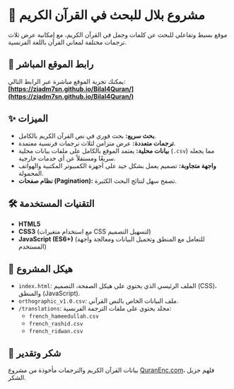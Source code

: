# 📖 مشروع بلال للبحث في القرآن الكريم

موقع بسيط وتفاعلي للبحث عن كلمات وجمل في القرآن الكريم، مع إمكانية عرض ثلاث ترجمات مختلفة لمعاني القرآن باللغة الفرنسية.

## 🚀 رابط الموقع المباشر

يمكنك تجربة الموقع مباشرة عبر الرابط التالي:
**[https://ziadm7sn.github.io/Bilal4Quran/](https://ziadm7sn.github.io/Bilal4Quran/)**

## ✨ الميزات

*   **بحث سريع:** بحث فوري في نص القرآن الكريم بالكامل.
*   **ترجمات متعددة:** عرض متزامن لثلاث ترجمات فرنسية معتمدة.
*   **بيانات محلية:** يعتمد الموقع بالكامل على ملفات بيانات محلية (`.csv`) مما يجعله سريعًا ومستقلاً عن أي خدمات خارجية.
*   **واجهة متجاوبة:** تصميم يعمل بشكل جيد على أجهزة الكمبيوتر المكتبية والهواتف المحمولة.
*   **نظام صفحات (Pagination):** تصفح سهل لنتائج البحث الكثيرة.

## 🛠️ التقنيات المستخدمة

*   **HTML5**
*   **CSS3** (مع استخدام متغيرات CSS لتسهيل التصميم)
*   **JavaScript (ES6+)** (للتعامل مع المنطق وتحميل البيانات ومعالجة واجهة المستخدم)

## 📂 هيكل المشروع

*   `index.html`: الملف الرئيسي الذي يحتوي على هيكل الصفحة، التصميم (CSS)، والمنطق (JavaScript).
*   `orthographic_v1.0.csv`: ملف البيانات الخاص بالنص القرآني.
*   `/translations`: مجلد يحتوي على ملفات الترجمة الفرنسية:
    *   `french_hameedullah.csv`
    *   `french_rashid.csv`
    *   `french_ridwan.csv`

## 🙏 شكر وتقدير

بيانات القرآن الكريم والترجمات مأخوذة من مشروع [QuranEnc.com](https://quranenc.com)، فلهم جزيل الشكر.
